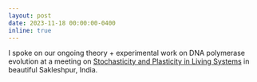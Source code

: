 ```yaml
---
layout: post
date: 2023-11-18 00:00:00-0400
inline: true
---
```


I spoke on our ongoing theory + experimental work on DNA polymerase evolution at a meeting on [Stochasticity and Plasticity in Living Systems](https://www.ncbs.res.in/events/spls) in beautiful Sakleshpur, India.